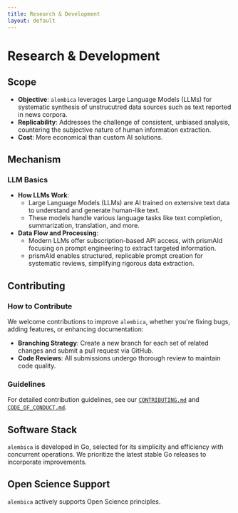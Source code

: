 ```yaml
---
title: Research & Development
layout: default
---
```


# Research & Development

## Scope
- **Objective**: `alembica` leverages Large Language Models (LLMs) for systematic synthesis of unstrucutred data sources such as text reported in news corpora.
- **Replicability**: Addresses the challenge of consistent, unbiased analysis, countering the subjective nature of human information extraction.
- **Cost**: More economical than custom AI solutions.

## Mechanism

### LLM Basics
- **How LLMs Work**:
  - Large Language Models (LLMs) are AI trained on extensive text data to understand and generate human-like text.
  - These models handle various language tasks like text completion, summarization, translation, and more.
- **Data Flow and Processing**:
  - Modern LLMs offer subscription-based API access, with prismAId focusing on prompt engineering to extract targeted information.
  - prismAId enables structured, replicable prompt creation for systematic reviews, simplifying rigorous data extraction.

## Contributing

### How to Contribute
We welcome contributions to improve `alembica`, whether you're fixing bugs, adding features, or enhancing documentation:
- **Branching Strategy**: Create a new branch for each set of related changes and submit a pull request via GitHub.
- **Code Reviews**: All submissions undergo thorough review to maintain code quality.

### Guidelines
For detailed contribution guidelines, see our [`CONTRIBUTING.md`](CONTRIBUTING.md) and [`CODE_OF_CONDUCT.md`](CODE_OF_CONDUCT.md).

## Software Stack

`alembica` is developed in Go, selected for its simplicity and efficiency with concurrent operations. We prioritize the latest stable Go releases to incorporate improvements.


## Open Science Support
`alembica` actively supports Open Science principles.



<div id="wcb" class="carbonbadge"></div>
<script src="https://unpkg.com/website-carbon-badges@1.1.3/b.min.js" defer></script>